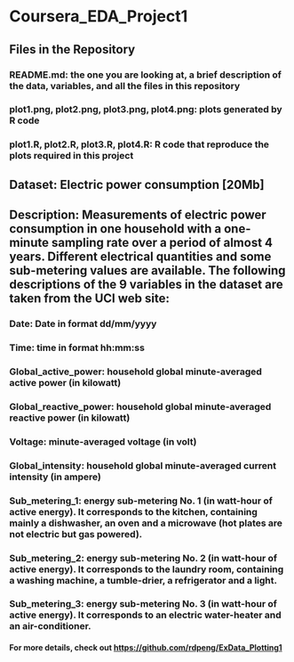 # Coursera_EDA_Project1
## Files in the Repository
### README.md: the one you are looking at, a brief description of the data, variables, and all the files in this repository
### plot1.png, plot2.png, plot3.png, plot4.png: plots generated by R code
### plot1.R, plot2.R, plot3.R, plot4.R: R code that reproduce the plots required in this project

## Dataset: Electric power consumption [20Mb]

## Description: Measurements of electric power consumption in one household with a one-minute sampling rate over a period of almost 4 years. Different electrical quantities and some sub-metering values are available. The following descriptions of the 9 variables in the dataset are taken from the UCI web site:
### Date: Date in format dd/mm/yyyy
### Time: time in format hh:mm:ss
### Global_active_power: household global minute-averaged active power (in kilowatt)
### Global_reactive_power: household global minute-averaged reactive power (in kilowatt)
### Voltage: minute-averaged voltage (in volt)
### Global_intensity: household global minute-averaged current intensity (in ampere)
### Sub_metering_1: energy sub-metering No. 1 (in watt-hour of active energy). It corresponds to the kitchen, containing mainly a dishwasher, an oven and a microwave (hot plates are not electric but gas powered).
### Sub_metering_2: energy sub-metering No. 2 (in watt-hour of active energy). It corresponds to the laundry room, containing a washing machine, a tumble-drier, a refrigerator and a light.
### Sub_metering_3: energy sub-metering No. 3 (in watt-hour of active energy). It corresponds to an electric water-heater and an air-conditioner.

#### For more details, check out https://github.com/rdpeng/ExData_Plotting1
